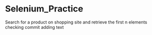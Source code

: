 # Selenium_Practice
Search for a product on shopping site and retrieve the first n elements
checking commit adding text
